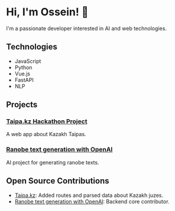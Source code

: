 # Hi, I'm Ossein! 👋

I'm a passionate developer interested in AI and web technologies.

## Technologies

- JavaScript
- Python
- Vue.js
- FastAPI
- NLP

## Projects

### [Taipa.kz Hackathon Project](https://github.com/useing123/prod)

A web app about Kazakh Taipas.

### [Ranobe text generation with OpenAI](https://github.com/useing123/mangageneration)

AI project for generating ranobe texts.

## Open Source Contributions

- [Taipa.kz](https://github.com/useing123/prod): Added routes and parsed data about Kazakh juzes.
- [Ranobe text generation with OpenAI](https://github.com/useing123/mangageneration): Backend core contributor.

<!-- 
# H   H  EEEEE  L      L      OOO
# H   H  E      L      L     O   O
# HHHHH  EEEE   L      L     O   O
# H   H  E      L      L     O   O
# H   H  EEEEE  LLLLL  LLLLL  OOO
 -->
